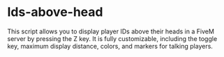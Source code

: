 # Ids-above-head
This script allows you to display player IDs above their heads in a FiveM server by pressing the Z key. It is fully customizable, including the toggle key, maximum display distance, colors, and markers for talking players.
